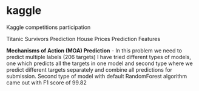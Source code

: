# kaggle
Kaggle competitions participation

Titanic Survivors Prediction
House Prices Prediction Features

**Mechanisms of Action (MOA) Prediction** - In this problem we need to predict multiple labels (206 targets)
I have tried different types of models, one which predicts all the targets in one model and second type where we predict different targets separately and combine all predictions for submission.  Second type of model with default RandomForest algorithm came out with F1 score of 99.82
